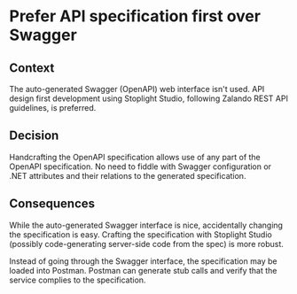 # Prefer API specification first over Swagger

## Context

The auto-generated Swagger (OpenAPI) web interface isn't used. API design first
development using Stoplight Studio, following Zalando REST API guidelines, is
preferred.

## Decision

Handcrafting the OpenAPI specification allows use of any part of the OpenAPI
specification. No need to fiddle with Swagger configuration or .NET attributes
and their relations to the generated specification.

## Consequences

While the auto-generated Swagger interface is nice, accidentally changing the
specification is easy. Crafting the specification with Stoplight Studio (possibly
code-generating server-side code from the spec) is more robust.

Instead of going through the Swagger interface, the specification may be loaded
into Postman. Postman can generate stub calls and verify that the service
complies to the specification.
